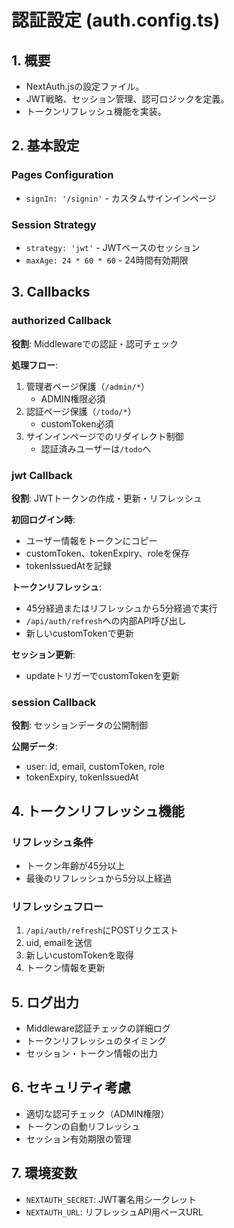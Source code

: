 # 認証設定 (auth.config.ts)

## 1. 概要

- NextAuth.jsの設定ファイル。
- JWT戦略、セッション管理、認可ロジックを定義。
- トークンリフレッシュ機能を実装。

## 2. 基本設定

### Pages Configuration
- `signIn: '/signin'` - カスタムサインインページ

### Session Strategy
- `strategy: 'jwt'` - JWTベースのセッション
- `maxAge: 24 * 60 * 60` - 24時間有効期限

## 3. Callbacks

### authorized Callback
**役割**: Middlewareでの認証・認可チェック

**処理フロー**:
1. 管理者ページ保護（`/admin/*`）
   - ADMIN権限必須
2. 認証ページ保護（`/todo/*`）
   - customToken必須
3. サインインページでのリダイレクト制御
   - 認証済みユーザーは`/todo`へ

### jwt Callback
**役割**: JWTトークンの作成・更新・リフレッシュ

**初回ログイン時**:
- ユーザー情報をトークンにコピー
- customToken、tokenExpiry、roleを保存
- tokenIssuedAtを記録

**トークンリフレッシュ**:
- 45分経過またはリフレッシュから5分経過で実行
- `/api/auth/refresh`への内部API呼び出し
- 新しいcustomTokenで更新

**セッション更新**:
- updateトリガーでcustomTokenを更新

### session Callback
**役割**: セッションデータの公開制御

**公開データ**:
- user: id, email, customToken, role
- tokenExpiry, tokenIssuedAt

## 4. トークンリフレッシュ機能

### リフレッシュ条件
- トークン年齢が45分以上
- 最後のリフレッシュから5分以上経過

### リフレッシュフロー
1. `/api/auth/refresh`にPOSTリクエスト
2. uid, emailを送信
3. 新しいcustomTokenを取得
4. トークン情報を更新

## 5. ログ出力

- Middleware認証チェックの詳細ログ
- トークンリフレッシュのタイミング
- セッション・トークン情報の出力

## 6. セキュリティ考慮

- 適切な認可チェック（ADMIN権限）
- トークンの自動リフレッシュ
- セッション有効期限の管理

## 7. 環境変数

- `NEXTAUTH_SECRET`: JWT署名用シークレット
- `NEXTAUTH_URL`: リフレッシュAPI用ベースURL